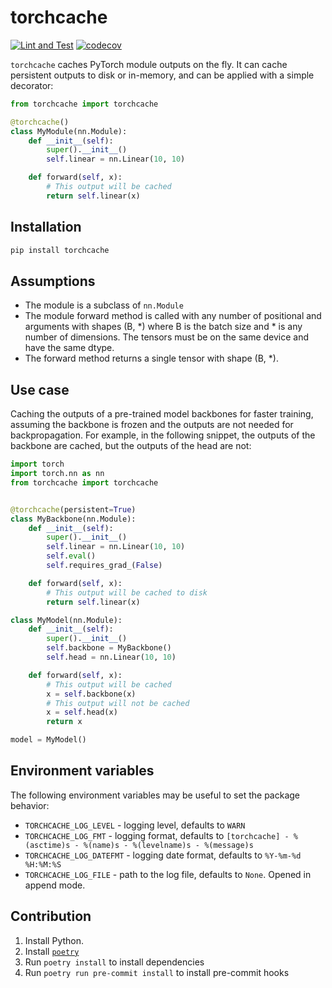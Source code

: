 # torchcache

[![Lint and Test](https://github.com/meakbiyik/torchcache/actions/workflows/ci.yaml/badge.svg?branch=main)](https://github.com/meakbiyik/torchcache/actions/workflows/ci.yaml) [![codecov](https://codecov.io/gh/meakbiyik/torchcache/graph/badge.svg?token=Oh6mNp0pc8)](https://codecov.io/gh/meakbiyik/torchcache)

`torchcache` caches PyTorch module outputs on the fly. It can cache persistent outputs to disk or in-memory, and can be applied with a simple decorator:

```python
from torchcache import torchcache

@torchcache()
class MyModule(nn.Module):
    def __init__(self):
        super().__init__()
        self.linear = nn.Linear(10, 10)

    def forward(self, x):
        # This output will be cached
        return self.linear(x)
```

## Installation

```bash
pip install torchcache
```

## Assumptions

- The module is a subclass of `nn.Module`
- The module forward method is called with any number of positional and arguments with shapes (B, \*) where B is the batch size and \* is any number of dimensions. The tensors must be on the same device and have the same dtype.
- The forward method returns a single tensor with shape (B, \*).

## Use case

Caching the outputs of a pre-trained model backbones for faster training, assuming the backbone is frozen and the outputs are not needed for backpropagation. For example, in the following snippet, the outputs of the backbone are cached, but the outputs of the head are not:

```python
import torch
import torch.nn as nn
from torchcache import torchcache


@torchcache(persistent=True)
class MyBackbone(nn.Module):
    def __init__(self):
        super().__init__()
        self.linear = nn.Linear(10, 10)
        self.eval()
        self.requires_grad_(False)

    def forward(self, x):
        # This output will be cached to disk
        return self.linear(x)

class MyModel(nn.Module):
    def __init__(self):
        super().__init__()
        self.backbone = MyBackbone()
        self.head = nn.Linear(10, 10)

    def forward(self, x):
        # This output will be cached
        x = self.backbone(x)
        # This output will not be cached
        x = self.head(x)
        return x

model = MyModel()
```

## Environment variables

The following environment variables may be useful to set the package behavior:

- `TORCHCACHE_LOG_LEVEL` - logging level, defaults to `WARN`
- `TORCHCACHE_LOG_FMT` - logging format, defaults to `[torchcache] - %(asctime)s - %(name)s - %(levelname)s - %(message)s`
- `TORCHCACHE_LOG_DATEFMT` - logging date format, defaults to `%Y-%m-%d %H:%M:%S`
- `TORCHCACHE_LOG_FILE` - path to the log file, defaults to `None`. Opened in append mode.

## Contribution

1. Install Python.
2. Install [`poetry`](https://python-poetry.org/docs/#installation)
3. Run `poetry install` to install dependencies
4. Run `poetry run pre-commit install` to install pre-commit hooks
